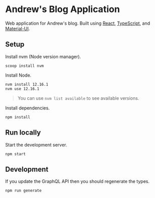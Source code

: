 # Andrew's Blog Application
Web application for Andrew's blog. Built using [React](https://create-react-app.dev/),
[TypeScript](https://www.typescriptlang.org/), and [Material-UI](https://material-ui.com/).

## Setup
Install nvm (Node version manager).
```
scoop install nvm
```

Install Node.
```
nvm install 12.16.1
nvm use 12.16.1
```
> You can use `nvm list available` to see available versions.

Install dependencies.
```
npm install
```

## Run locally
Start the development server.
```
npm start
```

## Development
If you update the GraphQL API then you should regenerate the types.
```
npm run generate
```
